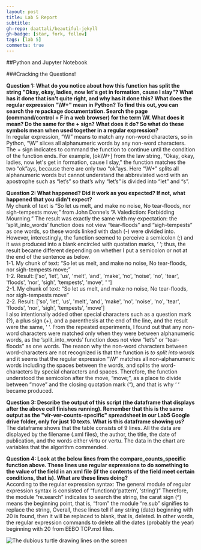 ```yaml
---
layout: post
title: Lab 5 Report
subtitle:
gh-repo: daattali/beautiful-jekyll
gh-badge: [star, fork, follow]
tags: [lab 5]
comments: true
---
```


##Python and Jupyter Notebook

###Cracking the Questions!

**Question 1: What do you notice about how this function has split the string "Okay, okay, ladies, now let's get in formation, cause I slay"? What has it done that isn't quite right, and why has it done this?
What does the regular expression "\W+" mean in Python? To find this out, you can search the re package documentation. Search the page (command/control + F in a web browser) for the term \W. What does it mean? Do the same for the + sign? What does it do? So what do these symbols mean when used together in a regular expression?** <br/>
In regular expression, “\W” means to match any non-word characters, so in Python, “\W” slices all alphanumeric words by any non-word characters. The + sign indicates to command the function to continue until the condition of the function ends. For example, [ok\W+] from the law string, "Okay, okay, ladies, now let's get in formation, cause I slay," the function matches the two “ok”ays, because there are only two “ok”ays. Here “\W+” splits all alphanumeric words but cannot understand the abbreviated word with an apostrophe such as “let’s” so that’s why “let’s” is divided into “let” and “s”.

**Question 2: What happened? Did it work as you expected? If not, what happened that you didn't expect?** <br/>
My chunk of text is “So let us melt, and make no noise, No tear-floods, nor sigh-tempests move;” from John Donne’s “A Valediction: Forbidding Mourning.” The result was exactly the same with my expectation: the ‘split_into_words’ function does not view “tear-floods” and “sigh-tempests” as one words, so these words linked with dash (-) were divided into. However, interestingly, the function seemed to perceive a semicolon (;) and it was produced into a blank encircled with quotation marks, ‘ ‘; thus, the result became different depending on whether I put a semicolon or not at the end of the sentence as below. <br/>
1-1.	My chunk of text: “So let us melt, and make no noise, No tear-floods, nor sigh-tempests move;” <br/>
1-2. Result: ['so', 'let', 'us', 'melt', 'and', 'make', 'no', 'noise', 'no', 'tear', 'floods', 'nor', 'sigh', 'tempests', 'move', **' '**] <br/>
2-1. My chunk of text: “So let us melt, and make no noise, No tear-floods, nor sigh-tempests move” <br/>
2-2. Result: ['so', 'let', 'us', 'melt', 'and', 'make', 'no', 'noise', 'no', 'tear', 'floods', 'nor', 'sigh', 'tempests', 'move'] <br/>
I also intentionally added other special characters such as a question mark (?), a plus sign (+), and a parenthesis at the end of the line, and the result were the same, ‘ ‘. From the repeated experiments, I found out that any non-word characters were matched only when they were between alphanumeric words, as the ‘split_into_words’ function does not view “let’s” or “tear-floods” as one words. The reason why the non-word characters between word-characters are not recognized is that the function is *to split into words* and it seems that the regular expression “\W” matches all non-alphanumeric words including the spaces between the words, and splits the word-characters by special characters and spaces. Therefore, the function understood the semicolon after the move, “move;”, as a place to divide between “move” and the closing quotation mark (“), and that is why ‘ ‘ became produced.

**Question 3: Describe the output of this script (the dataframe that displays after the above cell finishes running). Remember that this is the same output as the "vir-ver-counts-specific" spreadsheet in our Lab5 Google drive folder, only for just 10 texts. What is this dataframe showing us?**<br/>
The dataframe shows that the table consists of 9 lines. All the data are displayed by the filename (.xml files), the author, the title, the date of publication, and the words either virtu or vertu. The data in the chart are variables that the algorithm commended.

**Question 4: Look at the below lines from the compare_counts_specific function above. These lines use regular expressions to do something to the value of the <date> field in an xml file (if the contents of the <date> field meet certain conditions, that is). What are these lines doing?** <br/>
According to the regular expression syntax:
The general module of regular expression syntax is consisted of “function(r’pattern’, ‘string’)”
Therefore, the module “re.search” indicates to search the string,
the carat sign (^) means the beginning point, that is, “from”
the module “re.sub” signifies to replace the string,
Overall, these lines tell if any string (date) beginning with 20 is found, then it will be replaced to blank, that is, deleted. In other words, the regular expression commands to delete all the dates (probably the year) beginning with 20 from EEBO TCP.mxl files.


![The dubious turtle drawing lines on the screen](_static/images/dsc12_logo.gif)
